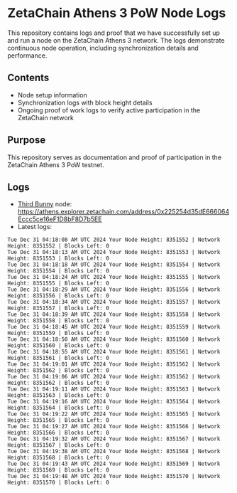 # ZetaChain Athens 3 PoW Node Logs
This repository contains logs and proof that we have successfully set up and run a node on the ZetaChain Athens 3 network. The logs demonstrate continuous node operation, including synchronization details and performance.

## Contents
- Node setup information
- Synchronization logs with block height details
- Ongoing proof of work logs to verify active participation in the ZetaChain network

## Purpose
This repository serves as documentation and proof of participation in the ZetaChain Athens 3 PoW testnet.

## Logs

- [Third Bunny](https://thirdbunny.xyz/) node: https://athens.explorer.zetachain.com/address/0x225254d35dE666064Eccc5ce16eF1D8bF8D7b5EE
- Latest logs:
```
Tue Dec 31 04:18:08 AM UTC 2024 Your Node Height: 8351552 | Network Height: 8351552 | Blocks Left: 0
Tue Dec 31 04:18:13 AM UTC 2024 Your Node Height: 8351553 | Network Height: 8351553 | Blocks Left: 0
Tue Dec 31 04:18:18 AM UTC 2024 Your Node Height: 8351554 | Network Height: 8351554 | Blocks Left: 0
Tue Dec 31 04:18:24 AM UTC 2024 Your Node Height: 8351555 | Network Height: 8351555 | Blocks Left: 0
Tue Dec 31 04:18:29 AM UTC 2024 Your Node Height: 8351556 | Network Height: 8351556 | Blocks Left: 0
Tue Dec 31 04:18:34 AM UTC 2024 Your Node Height: 8351557 | Network Height: 8351557 | Blocks Left: 0
Tue Dec 31 04:18:39 AM UTC 2024 Your Node Height: 8351558 | Network Height: 8351558 | Blocks Left: 0
Tue Dec 31 04:18:45 AM UTC 2024 Your Node Height: 8351559 | Network Height: 8351559 | Blocks Left: 0
Tue Dec 31 04:18:50 AM UTC 2024 Your Node Height: 8351560 | Network Height: 8351560 | Blocks Left: 0
Tue Dec 31 04:18:55 AM UTC 2024 Your Node Height: 8351561 | Network Height: 8351561 | Blocks Left: 0
Tue Dec 31 04:19:01 AM UTC 2024 Your Node Height: 8351562 | Network Height: 8351562 | Blocks Left: 0
Tue Dec 31 04:19:06 AM UTC 2024 Your Node Height: 8351562 | Network Height: 8351562 | Blocks Left: 0
Tue Dec 31 04:19:11 AM UTC 2024 Your Node Height: 8351563 | Network Height: 8351563 | Blocks Left: 0
Tue Dec 31 04:19:16 AM UTC 2024 Your Node Height: 8351564 | Network Height: 8351564 | Blocks Left: 0
Tue Dec 31 04:19:22 AM UTC 2024 Your Node Height: 8351565 | Network Height: 8351565 | Blocks Left: 0
Tue Dec 31 04:19:27 AM UTC 2024 Your Node Height: 8351566 | Network Height: 8351566 | Blocks Left: 0
Tue Dec 31 04:19:32 AM UTC 2024 Your Node Height: 8351567 | Network Height: 8351567 | Blocks Left: 0
Tue Dec 31 04:19:38 AM UTC 2024 Your Node Height: 8351568 | Network Height: 8351568 | Blocks Left: 0
Tue Dec 31 04:19:43 AM UTC 2024 Your Node Height: 8351569 | Network Height: 8351569 | Blocks Left: 0
Tue Dec 31 04:19:48 AM UTC 2024 Your Node Height: 8351570 | Network Height: 8351570 | Blocks Left: 0
```
